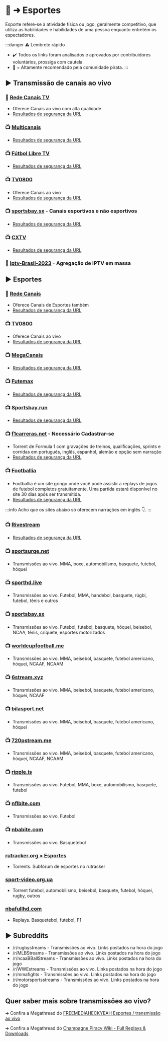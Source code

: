 # 👟 ➜ Esportes

Esporte refere-se à atividade física ou jogo, geralmente competitivo, que utiliza as habilidades e habilidades de uma pessoa enquanto entretém os espectadores.

:::danger ⚠️ Lembrete rápido
- ✔️ Todos os links foram analisados ​​e aprovados por contribuidores voluntários, prossiga com cautela.
- 🌟 = Altamente recomendado pela comunidade pirata.
:::

## ► **Transmissão de canais ao vivo**

### 🌟 [Rede Canais TV](https://xn--90afacaz8cml9ac9f.xn--p1ai/)

- Oferece Canais ao vivo com alta qualidade
- [Resultados de segurança da URL](https://www.urlvoid.com/scan/xn--90afacaz8cml9ac9f.xn--p1ai/)

### 📺️ [Multicanais](https://multicanais.nexus/)

- [Resultados de segurança da URL](https://www.urlvoid.com/scan/multicanais.nexus/)

### 📺️ [Fútbol Libre TV](https://librefutbol.su/)

- [Resultados de segurança da URL](https://www.urlvoid.com/scan/librefutbol.su/)

### 📺️ [TV0800](https://tv0800.com/)

- Oferece Canais ao vivo
- [Resultados de segurança da URL](https://www.urlvoid.com/scan/tv0800.com/)

### 📺️ [sportsbay.sx](https://sportsbay.sx/) - Canais esportivos e não esportivos

- [Resultados de segurança da URL](https://www.urlvoid.com/scan/sportsbay.sx/)

### 📺️ [CXTV](https://www.cxtv.com.br/)

- [Resultados de segurança da URL](https://www.urlvoid.com/scan/cxtv.com.br/)

### 🔗 [Iptv-Brasil-2023](https://github.com/Ramys/Iptv-Brasil-2023) - Agregação de IPTV em massa

## ► Esportes

### 🌟 [Rede Canais](https://xn--90afacaz8cml9ac9f.xn--p1ai/)

- Oferece Canais de Esportes também
- [Resultados de segurança da URL](https://www.urlvoid.com/scan/xn--90afacaz8cml9ac9f.xn--p1ai/)

### 📺️ [TV0800](https://tv0800.com/)

- Oferece Canais ao vivo
- [Resultados de segurança da URL](https://www.urlvoid.com/scan/tv0800.com/)

### 📺️ [MegaCanais](https://megacanais.com/ao-vivo/esportes-ao-vivo_/)

- [Resultados de segurança da URL](https://www.urlvoid.com/scan/megacanais.com/)

### 📺️ [Futemax](https://futemax.app/)

- [Resultados de segurança da URL](https://www.urlvoid.com/scan/futemax.app/)

### 📺️ [Sportsbay.run](https://www.sportsbay.run)

- [Resultados de segurança da URL](https://www.urlvoid.com/scan/sportsbay.run/)

### 📺️ [f1carreras.net](https://f1carreras.net/) - Necessário Cadastrar-se

- Torrent de Formula 1 com gravações de treinos, qualificações, sprints e corridas em português, inglês, espanhol, alemão e opção sem narração
- [Resultados de segurança da URL](https://www.urlvoid.com/scan/f1carreras.net/)

### 📺️ [Footballia](https://footballia.net/)

- Footballia é um site gringo onde você pode assistir a replays de jogos de futebol completos gratuitamente. Uma partida estará disponível no site 30 dias após ser transmitida.
- [Resultados de segurança da URL](https://www.urlvoid.com/scan/footballia.net/)

:::info Acho que os sites abaixo só oferecem narrações em inglês 👇️.
:::

### 📺️ [Rivestream](https://rivestream.live/livesports)

- [Resultados de segurança da URL](https://www.urlvoid.com/scan/rivestream.live/)

### 📺️ [sportsurge.net](https://sportsurge.net/)

- Transmissões ao vivo. MMA, boxe, automobilismo, basquete, futebol, hóquei

### 📺️ [sporthd.live](https://sporthd.live/)

- Transmissões ao vivo. Futebol, MMA, handebol, basquete, rúgbi, futebol, tênis e outros

### 📺️ [sportsbay.sx](https://sportsbay.sx/)

- Transmissões ao vivo. Futebol, futebol, basquete, hóquei, beisebol, NCAA, tênis, críquete, esportes motorizados

### 📺️ [worldcupfootball.me](https://www.worldcupfootball.me/)

- Transmissões ao vivo. MMA, beisebol, basquete, futebol americano, hóquei, NCAAF, NCAAM

### 📺️ [6stream.xyz](https://6stream.xyz/)

- Transmissões ao vivo. MMA, beisebol, basquete, futebol americano, hóquei, NCAAF

### 📺️ [bilasport.net](https://bilasport.net/index.html)

- Transmissões ao vivo. MMA, beisebol, basquete, futebol americano, hóquei

### 📺️ [720pstream.me](https://www.720pstream.me/)

- Transmissões ao vivo. MMA, beisebol, basquete, futebol americano, hóquei, NCAAF, NCAAM

### 📺️ [ripple.is](https://ripple.is/)

- Transmissões ao vivo. Futebol, MMA, boxe, automobilismo, basquete, futebol

### 📺️ [nflbite.com](https://home.nflbite.com/)

- Transmissões ao vivo. Futebol

### 📺️ [nbabite.com](https://nbabite.com/)

- Transmissões ao vivo. Basquetebol

### [rutracker.org > Esportes](https://rutracker.org/forum/index.php?c=28)

- Torrents. Subfórum de esportes no rutracker

### [sport-video.org.ua](https://www.sport-video.org.ua/)

- Torrent futebol, automobilismo, beisebol, basquete, futebol, hóquei, rugby, outros

### [nbafullhd.com](https://www.nbafullhd.com/)

- Replays. Basquetebol, futebol, F1

## ► Subreddits

- /r/rugbystreams - Transmissões ao vivo. Links postados na hora do jogo
- /r/MLBStreams - Transmissões ao vivo. Links postados na hora do jogo
- /r/ncaaBBallStreams - Transmissões ao vivo. Links postados na hora do jogo
- /r/WWEstreams - Transmissões ao vivo. Links postados na hora do jogo
- /r/mmafights - Transmissões ao vivo. Links postados na hora do jogo
- /r/motorsportsstreams - Transmissões ao vivo. Links postados na hora do jogo

## Quer saber mais sobre transmissões ao vivo?

➜ Confira a Megathread do [FREEMEDIAHECKYEAH Esportes / transmissão ao vivo](https://www.reddit.com/r/FREEMEDIAHECKYEAH/wiki/video/#wiki_.25B7_sports_streaming)

➜ Confira a Megathread do [Champagne Piracy Wiki - Full Replays & Downloads](https://champagne.pages.dev/online-streaming--dl/live-sports/#full-replays--downloads)
